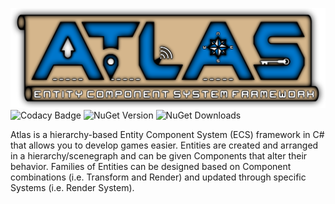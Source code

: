![Atlas](https://raw.githubusercontent.com/rsgmercenary/Atlas/master/Atlas.png)
![Codacy Badge](https://api.codacy.com/project/badge/Grade/603d9317ac344b699164ece62b88a13b)
![NuGet Version](https://img.shields.io/nuget/v/Atlas.ECS)
![NuGet Downloads](https://img.shields.io/nuget/dt/Atlas.ECS)

Atlas is a hierarchy-based Entity Component System (ECS) framework in C# that allows you to develop games easier. Entities are created and arranged in a hierarchy/scenegraph and can be given Components that alter their behavior. Families of Entities can be designed based on Component combinations (i.e. Transform and Render) and updated through specific Systems (i.e. Render System).
